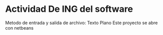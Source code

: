 # Actividad De ING del software
Metodo de entrada y salida de archivo: Texto Plano
Este proyecto se abre con netbeans
